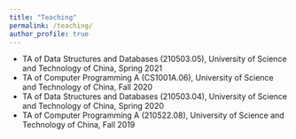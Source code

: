 ```yaml
---
title: "Teaching"
permalink: /teaching/
author_profile: true
---
```

* TA of Data Structures and Databases (210503.05), University of Science and Technology of China, Spring 2021
* TA of Computer Programming A (CS1001A.06), University of Science and Technology of China, Fall 2020
* TA of Data Structures and Databases (210503.04), University of Science and Technology of China, Spring 2020
* TA of Computer Programming A (210522.08), University of Science and Technology of China, Fall 2019
